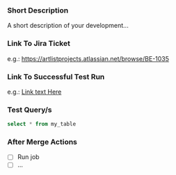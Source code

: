 ### Short Description
A short description of your development...

### Link To Jira Ticket

e.g.: https://artlistprojects.atlassian.net/browse/BE-1035

### Link To Successful Test Run

e.g.: [Link text Here](https://q303fafce211f3e11p-tp.appspot.com/tree?dag_id=__TEST__motion_array_mysql_to_sf_daily_full)

### Test Query/s

```sql
select * from my_table
```


### After Merge Actions

- [ ] Run job
- [ ] ...
